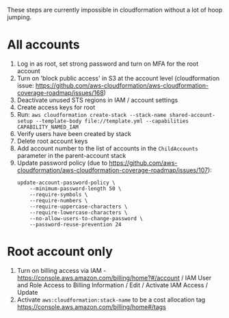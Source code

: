 These steps are currently impossible in cloudformation without a lot of hoop jumping.

# All accounts

1. Log in as root, set strong password and turn on MFA for the root account
1. Turn on 'block public access' in S3 at the account level (cloudformation issue: https://github.com/aws-cloudformation/aws-cloudformation-coverage-roadmap/issues/168)
1. Deactivate unused STS regions in IAM / account settings
1. Create access keys for root
1. Run: `aws cloudformation create-stack --stack-name shared-account-setup --template-body file://template.yml --capabilities CAPABILITY_NAMED_IAM`
1. Verify users have been created by stack
1. Delete root account keys
1. Add account number to the list of accounts in the `ChildAccounts` parameter in the parent-account stack
1. Update password policy (due to https://github.com/aws-cloudformation/aws-cloudformation-coverage-roadmap/issues/107):
   ```
   update-account-password-policy \
       --minimum-password-length 50 \
       --require-symbols \
       --require-numbers \
       --require-uppercase-characters \
       --require-lowercase-characters \
       --no-allow-users-to-change-password \
       --password-reuse-prevention 24
   ```

# Root account only

1. Turn on billing access via IAM - https://console.aws.amazon.com/billing/home?#/account / IAM User and Role Access to Billing Information / Edit / Activate IAM Access / Update
1. Activate `aws:cloudformation:stack-name` to be a cost allocation tag https://console.aws.amazon.com/billing/home#/tags
